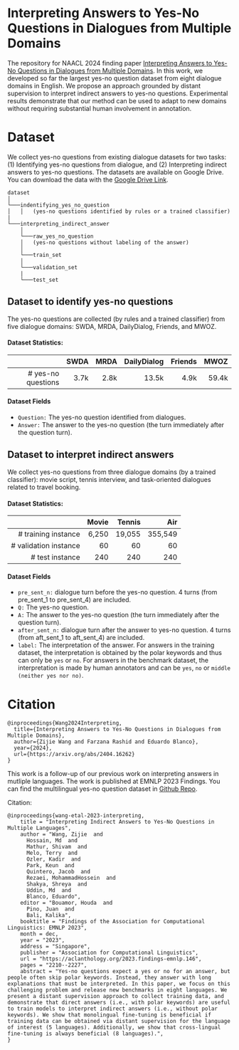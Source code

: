 # Interpreting Answers to Yes-No Questions in Dialogues from Multiple Domains

The repository for NAACL 2024 finding paper [Interpreting Answers to Yes-No Questions in Dialogues from Multiple Domains](https://arxiv.org/abs/2404.16262).
In this work, we developed so far the largest yes-no question dataset from eight dialogue domains in English. 
We propose an approach grounded by distant supervision to interpret indirect answers to yes-no questions. Experimental results demonstrate that our method can be used to adapt to new domains without requiring substantial human involvement in annotation.


# Dataset 

We collect yes-no questions from existing dialogue datasets for two tasks: (1) Identifying yes-no questions from dialogue, and (2) Interpreting indirect answers to yes-no questions.
The datasets are available on Google Drive. You can download the data with the [Google Drive Link](https://drive.google.com/drive/folders/1XOzqwSwFuPD0iC9pyez8k04vqb6EDGwg?usp=sharing).

```
dataset    
│
└───indentifying_yes_no_question 
│   │   (yes-no questions identified by rules or a trained classifier)
|
└───interpreting_indirect_answer
    │
    └───raw_yes_no_question
    │   (yes-no questions without labeling of the answer)
    │
    └───train_set
    │   
    └───validation_set
    |   
    └───test_set
```



## Dataset to identify yes-no questions

The yes-no questions are collected (by rules and a trained classifier) from five dialogue domains: SWDA, MRDA, DailyDialog, Friends, and MWOZ. 



#### Dataset Statistics:
|                      | SWDA | MRDA | DailyDialog | Friends | MWOZ    |
|------------------:   | -----:| ---:|  ------:    |  ------:|  ------:| 
| # yes-no questions   | 3.7k | 2.8k | 13.5k       | 4.9k    | 59.4k   | 

#### Dataset Fields

* ```Question:``` The yes-no question identified from dialogues.
* ```Answer:``` The answer to the yes-no question (the turn immediately after the question turn).


 

## Dataset to interpret indirect answers
We collect yes-no questions from three dialogue domains (by a trained classifier): movie script, tennis interview, and task-oriented dialogues related to travel booking. 



#### Dataset Statistics:


|                      | Movie | Tennis | Air     | 
|------------------:   | -----:| ------:|  ------:| 
| # training instance  | 6,250 | 19,055 | 355,549 | 
| # validation instance|    60 |  60    |  60     | 
| # test instance      |   240 | 240    | 240     | 




#### Dataset Fields

* ```pre_sent_n:``` dialogue turn before the yes-no question. 4 turns (from pre_sent_1 to pre_sent_4) are included.
* ```Q:``` The yes-no question.
* ```A:``` The answer to the yes-no question (the turn immediately after the question turn).
* ```after_sent_n:``` dialogue turn after the answer to yes-no question. 4 turns (from aft_sent_1 to aft_sent_4) are included.
* ```label:``` The interpretation of the answer. For answers in the training dataset, the interpretation is obtained by the polar keywords and thus can only be ```yes``` or ```no```. For answers in the benchmark dataset, the interpretation is made by human annotators and can be ```yes```, ```no``` or ```middle (neither yes nor no)```.



# Citation

```
@inproceedings{Wang2024Interpreting,
  title={Interpreting Answers to Yes-No Questions in Dialogues from Multiple Domains},
  author={Zijie Wang and Farzana Rashid and Eduardo Blanco},
  year={2024},
  url={https://arxiv.org/abs/2404.16262}
}
```

This work is a follow-up of our previous work on interpreting answers in mutliple languages. The work is published at EMNLP 2023 Findings.
You can find the multilingual yes-no question dataset in [Github Repo](https://github.com/wang-zijie/yn-question-multilingual).

Citation:

```
@inproceedings{wang-etal-2023-interpreting,
    title = "Interpreting Indirect Answers to Yes-No Questions in Multiple Languages",
    author = "Wang, Zijie  and
      Hossain, Md  and
      Mathur, Shivam  and
      Melo, Terry  and
      Ozler, Kadir  and
      Park, Keun  and
      Quintero, Jacob  and
      Rezaei, MohammadHossein  and
      Shakya, Shreya  and
      Uddin, Md  and
      Blanco, Eduardo",
    editor = "Bouamor, Houda  and
      Pino, Juan  and
      Bali, Kalika",
    booktitle = "Findings of the Association for Computational Linguistics: EMNLP 2023",
    month = dec,
    year = "2023",
    address = "Singapore",
    publisher = "Association for Computational Linguistics",
    url = "https://aclanthology.org/2023.findings-emnlp.146",
    pages = "2210--2227",
    abstract = "Yes-no questions expect a yes or no for an answer, but people often skip polar keywords. Instead, they answer with long explanations that must be interpreted. In this paper, we focus on this challenging problem and release new benchmarks in eight languages. We present a distant supervision approach to collect training data, and demonstrate that direct answers (i.e., with polar keywords) are useful to train models to interpret indirect answers (i.e., without polar keywords). We show that monolingual fine-tuning is beneficial if training data can be obtained via distant supervision for the language of interest (5 languages). Additionally, we show that cross-lingual fine-tuning is always beneficial (8 languages).",
}
```
